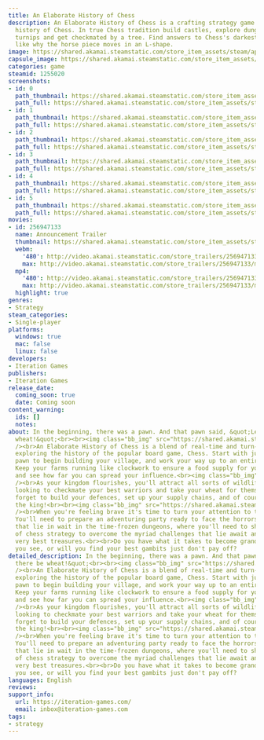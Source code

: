 ```yaml
---
title: An Elaborate History of Chess
description: An Elaborate History of Chess is a crafting strategy game touring the
  history of Chess. In true Chess tradition build castles, explore dungeons, farm
  turnips and get checkmated by a tree. Find answers to Chess's darkest questions,
  like why the horse piece moves in an L-shape.
image: https://shared.akamai.steamstatic.com/store_item_assets/steam/apps/1255020/header.jpg?t=1732531444
capsule_image: https://shared.akamai.steamstatic.com/store_item_assets/steam/apps/1255020/capsule_231x87.jpg?t=1732531444
categories: game
steamid: 1255020
screenshots:
- id: 0
  path_thumbnail: https://shared.akamai.steamstatic.com/store_item_assets/steam/apps/1255020/ss_ebdafbe7d036827251a29217eedd70a9a5cf0d2a.600x338.jpg?t=1732531444
  path_full: https://shared.akamai.steamstatic.com/store_item_assets/steam/apps/1255020/ss_ebdafbe7d036827251a29217eedd70a9a5cf0d2a.1920x1080.jpg?t=1732531444
- id: 1
  path_thumbnail: https://shared.akamai.steamstatic.com/store_item_assets/steam/apps/1255020/ss_ae20e1d677fba2767e94bdba7918e3394a3412b8.600x338.jpg?t=1732531444
  path_full: https://shared.akamai.steamstatic.com/store_item_assets/steam/apps/1255020/ss_ae20e1d677fba2767e94bdba7918e3394a3412b8.1920x1080.jpg?t=1732531444
- id: 2
  path_thumbnail: https://shared.akamai.steamstatic.com/store_item_assets/steam/apps/1255020/ss_387065c4a31a0ed6ee93c7ea56d7f0472b9e68fa.600x338.jpg?t=1732531444
  path_full: https://shared.akamai.steamstatic.com/store_item_assets/steam/apps/1255020/ss_387065c4a31a0ed6ee93c7ea56d7f0472b9e68fa.1920x1080.jpg?t=1732531444
- id: 3
  path_thumbnail: https://shared.akamai.steamstatic.com/store_item_assets/steam/apps/1255020/ss_93fd144ad6d0eff5bf03c29e63611c74d5ba909f.600x338.jpg?t=1732531444
  path_full: https://shared.akamai.steamstatic.com/store_item_assets/steam/apps/1255020/ss_93fd144ad6d0eff5bf03c29e63611c74d5ba909f.1920x1080.jpg?t=1732531444
- id: 4
  path_thumbnail: https://shared.akamai.steamstatic.com/store_item_assets/steam/apps/1255020/ss_2a7338a71332986344e6f6f464075b82e58acc75.600x338.jpg?t=1732531444
  path_full: https://shared.akamai.steamstatic.com/store_item_assets/steam/apps/1255020/ss_2a7338a71332986344e6f6f464075b82e58acc75.1920x1080.jpg?t=1732531444
- id: 5
  path_thumbnail: https://shared.akamai.steamstatic.com/store_item_assets/steam/apps/1255020/ss_1e9934c3a72eea88eb2ca6ec1e5ca237d5e6b515.600x338.jpg?t=1732531444
  path_full: https://shared.akamai.steamstatic.com/store_item_assets/steam/apps/1255020/ss_1e9934c3a72eea88eb2ca6ec1e5ca237d5e6b515.1920x1080.jpg?t=1732531444
movies:
- id: 256947133
  name: Announcement Trailer
  thumbnail: https://shared.akamai.steamstatic.com/store_item_assets/steam/apps/256947133/movie.293x165.jpg?t=1684587910
  webm:
    '480': http://video.akamai.steamstatic.com/store_trailers/256947133/movie480_vp9.webm?t=1684587910
    max: http://video.akamai.steamstatic.com/store_trailers/256947133/movie_max_vp9.webm?t=1684587910
  mp4:
    '480': http://video.akamai.steamstatic.com/store_trailers/256947133/movie480.mp4?t=1684587910
    max: http://video.akamai.steamstatic.com/store_trailers/256947133/movie_max.mp4?t=1684587910
  highlight: true
genres:
- Strategy
steam_categories:
- Single-player
platforms:
  windows: true
  mac: false
  linux: false
developers:
- Iteration Games
publishers:
- Iteration Games
release_date:
  coming_soon: true
  date: Coming soon
content_warning:
  ids: []
  notes:
about: In the beginning, there was a pawn. And that pawn said, &quot;Let there be
  wheat!&quot;<br><br><img class="bb_img" src="https://shared.akamai.steamstatic.com/store_item_assets/steam/apps/1255020/extras/BuildAKingdom.png?t=1732531444"
  /><br>An Elaborate History of Chess is a blend of real-time and turn-based strategy,
  exploring the history of the popular board game, Chess. Start with just one lowly
  pawn to begin building your village, and work your way up to an entire kingdom.
  Keep your farms running like clockwork to ensure a food supply for your pieces,
  and see how far you can spread your influence.<br><img class="bb_img" src="https://shared.akamai.steamstatic.com/store_item_assets/steam/apps/1255020/extras/DefendYourHome.png?t=1732531444"
  /><br>As your kingdom flourishes, you'll attract all sorts of wildlife and monsters
  looking to checkmate your best warriors and take your wheat for themselves. Don't
  forget to build your defences, set up your supply chains, and of course, protect
  the king!<br><br><img class="bb_img" src="https://shared.akamai.steamstatic.com/store_item_assets/steam/apps/1255020/extras/ConquerDungeons.png?t=1732531444"
  /><br>When you're feeling brave it's time to turn your attention to the dungeons.
  You'll need to prepare an adventuring party ready to face the horrors and puzzles
  that lie in wait in the time-frozen dungeons, where you'll need to show your mastery
  of chess strategy to overcome the myriad challenges that lie await and steal the
  very best treasures.<br><br>Do you have what it takes to become grandmaster of all
  you see, or will you find your best gambits just don't pay off?
detailed_description: In the beginning, there was a pawn. And that pawn said, &quot;Let
  there be wheat!&quot;<br><br><img class="bb_img" src="https://shared.akamai.steamstatic.com/store_item_assets/steam/apps/1255020/extras/BuildAKingdom.png?t=1732531444"
  /><br>An Elaborate History of Chess is a blend of real-time and turn-based strategy,
  exploring the history of the popular board game, Chess. Start with just one lowly
  pawn to begin building your village, and work your way up to an entire kingdom.
  Keep your farms running like clockwork to ensure a food supply for your pieces,
  and see how far you can spread your influence.<br><img class="bb_img" src="https://shared.akamai.steamstatic.com/store_item_assets/steam/apps/1255020/extras/DefendYourHome.png?t=1732531444"
  /><br>As your kingdom flourishes, you'll attract all sorts of wildlife and monsters
  looking to checkmate your best warriors and take your wheat for themselves. Don't
  forget to build your defences, set up your supply chains, and of course, protect
  the king!<br><br><img class="bb_img" src="https://shared.akamai.steamstatic.com/store_item_assets/steam/apps/1255020/extras/ConquerDungeons.png?t=1732531444"
  /><br>When you're feeling brave it's time to turn your attention to the dungeons.
  You'll need to prepare an adventuring party ready to face the horrors and puzzles
  that lie in wait in the time-frozen dungeons, where you'll need to show your mastery
  of chess strategy to overcome the myriad challenges that lie await and steal the
  very best treasures.<br><br>Do you have what it takes to become grandmaster of all
  you see, or will you find your best gambits just don't pay off?
languages: English
reviews:
support_info:
  url: https://iteration-games.com/
  email: inbox@iteration-games.com
tags:
- strategy
---
```


